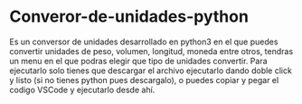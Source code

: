 # Converor-de-unidades-python
Es un conversor de unidades desarrollado en python3 en el que puedes convertir unidades de peso, volumen, longitud, moneda entre otros, tendras un menu en el que podras elegir que tipo de unidades convertir.
Para ejecutarlo solo tienes que descargar el archivo ejecutarlo dando doble click y listo (si no tienes python pues descargalo), o puedes copiar y pegar el codigo VSCode y ejecutarlo desde ahí.

